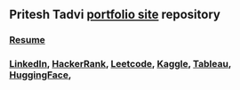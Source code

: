 ## Pritesh Tadvi [portfolio site](https://pritesh2000.github.io/) repository


### [Resume](https://drive.google.com/file/d/1mufgx0gQmhpGkE7CdMp5v4kmRvUBOks6/view)

### [LinkedIn](https://www.linkedin.com/in/pritesh-tadvi/), [HackerRank](https://www.hackerrank.com/profile/__ppt_29), [Leetcode](https://leetcode.com/__ppt_29/), [Kaggle](https://www.kaggle.com/priteshtadvi), [Tableau](https://public.tableau.com/app/profile/priteshkumar.tadvi/), [HuggingFace](https://huggingface.co/pritesh29),
